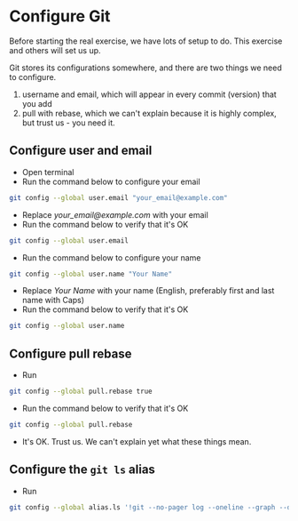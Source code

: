 # Configure Git

Before starting the real exercise, we have lots of setup to do. This exercise and others will set us up.

Git stores its configurations somewhere, and there are two things we need to configure.

1. username and email, which will appear in every commit (version) that you add
1. pull with rebase, which we can't explain because it is highly complex, but trust us - you need it.

## Configure user and email

* Open terminal
* Run the command below to configure your email

```sh
git config --global user.email "your_email@example.com"
```

* Replace _your_email@example.com_ with your email
* Run the command below to verify that it's OK

```sh
git config --global user.email
```

* Run the command below to configure your name

```sh
git config --global user.name "Your Name"
```

* Replace _Your Name_ with your name (English, preferably first and last name with Caps)
* Run the command below to verify that it's OK

```sh
git config --global user.name
```

## Configure pull rebase

* Run

```sh
git config --global pull.rebase true
```

* Run the command below to verify that it's OK

```sh
git config --global pull.rebase
```

* It's OK. Trust us. We can't explain yet what these things mean.

## Configure the `git ls` alias

* Run

```sh
git config --global alias.ls '!git --no-pager log --oneline --graph --decorate -n 20'
```

